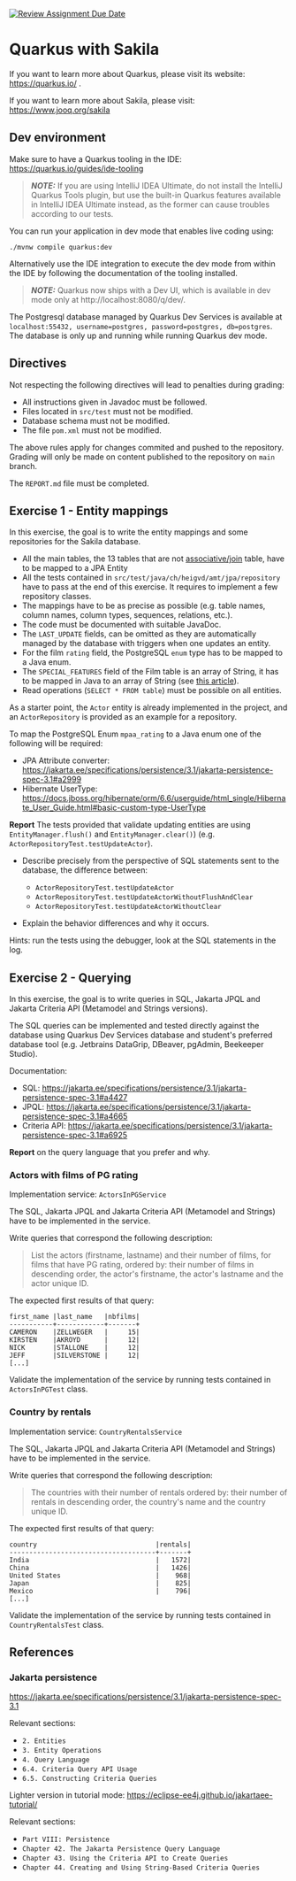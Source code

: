 [![Review Assignment Due Date](https://classroom.github.com/assets/deadline-readme-button-22041afd0340ce965d47ae6ef1cefeee28c7c493a6346c4f15d667ab976d596c.svg)](https://classroom.github.com/a/j1mG3FnO)
# Quarkus with Sakila

If you want to learn more about Quarkus, please visit its website: https://quarkus.io/ .

If you want to learn more about Sakila, please visit: https://www.jooq.org/sakila

## Dev environment

Make sure to have a Quarkus tooling in the IDE: https://quarkus.io/guides/ide-tooling

> **_NOTE:_**  If you are using IntelliJ IDEA Ultimate, do not install the IntelliJ Quarkus Tools plugin, but use the built-in Quarkus features available in IntelliJ IDEA Ultimate instead, as the former can cause troubles according to our tests.

You can run your application in dev mode that enables live coding using:

```shell script
./mvnw compile quarkus:dev
```

Alternatively use the IDE integration to execute the dev mode from within the IDE by following the documentation of the tooling installed.

> **_NOTE:_**  Quarkus now ships with a Dev UI, which is available in dev mode only at http://localhost:8080/q/dev/.

The Postgresql database managed by Quarkus Dev Services is available at `localhost:55432, username=postgres, password=postgres, db=postgres`.
The database is only up and running while running Quarkus dev mode.



## Directives
Not respecting the following directives will lead to penalties during grading:
- All instructions given in Javadoc must be followed.
- Files located in `src/test` must not be modified.
- Database schema must not be modified.
- The file `pom.xml` must not be modified.

The above rules apply for changes commited and pushed to the repository. Grading will only be made on content  published to the repository on `main` branch.

The `REPORT.md` file must be completed.

## Exercise 1 - Entity mappings

In this exercise, the goal is to write the entity mappings and some repositories for the Sakila database.

- All the main tables, the 13 tables that are not [associative/join](https://en.wikipedia.org/wiki/Associative_entity) table, have to be mapped to a JPA Entity
- All the tests contained in `src/test/java/ch/heigvd/amt/jpa/repository` have to pass at the end of this exercise. It requires to implement a few repository classes.
- The mappings have to be as precise as possible (e.g. table names, column names, column types, sequences, relations, etc.).
- The code must be documented with suitable JavaDoc.
- The `LAST_UPDATE` fields, can be omitted as they are automatically managed by the database with triggers when one updates an entity.
- For the film `rating` field, the PostgreSQL `enum` type has to be mapped to a Java enum.
- The `SPECIAL_FEATURES` field of the Film table is an array of String, it has to be mapped in Java to an array of String (see [this article](https://www.baeldung.com/java-hibernate-map-postgresql-array)).
- Read operations (`SELECT * FROM table`) must be possible on all entities.


As a starter point, the `Actor` entity is already implemented in the project, and an `ActorRepository` is provided as an example for a repository.

To map the PostgreSQL Enum `mpaa_rating` to a Java enum one of the following will be required:
- JPA Attribute converter: https://jakarta.ee/specifications/persistence/3.1/jakarta-persistence-spec-3.1#a2999
- Hibernate UserType: https://docs.jboss.org/hibernate/orm/6.6/userguide/html_single/Hibernate_User_Guide.html#basic-custom-type-UserType

**Report** The tests provided that validate updating entities are using `EntityManager.flush()` and `EntityManager.clear()`) (e.g. `ActorRepositoryTest.testUpdateActor`).

* Describe precisely from the perspective of SQL statements sent to the database, the difference between:
    * `ActorRepositoryTest.testUpdateActor`
    * `ActorRepositoryTest.testUpdateActorWithoutFlushAndClear`
    * `ActorRepositoryTest.testUpdateActorWithoutClear`

* Explain the behavior differences and why it occurs.

Hints: run the tests using the debugger, look at the SQL statements in the log.

## Exercise 2 - Querying

In this exercise, the goal is to write queries in SQL, Jakarta JPQL and Jakarta Criteria API (Metamodel and Strings versions).

The SQL queries can be implemented and tested directly against the database using Quarkus Dev Services database and student's preferred database tool (e.g. Jetbrains DataGrip, DBeaver, pgAdmin, Beekeeper Studio).

Documentation:
* SQL: https://jakarta.ee/specifications/persistence/3.1/jakarta-persistence-spec-3.1#a4427
* JPQL: https://jakarta.ee/specifications/persistence/3.1/jakarta-persistence-spec-3.1#a4665
* Criteria API: https://jakarta.ee/specifications/persistence/3.1/jakarta-persistence-spec-3.1#a6925

**Report** on the query language that you prefer and why.

### Actors with films of PG rating

Implementation service: `ActorsInPGService`

The SQL, Jakarta JPQL and Jakarta Criteria API (Metamodel and Strings) have to be implemented in the service.

Write queries that correspond the following description:

> List the actors (firstname, lastname) and their number of films, for films that have PG rating, ordered by: their number of films in descending order, the actor's firstname, the actor's lastname and the actor unique ID.

The expected first results of that query:
```
first_name |last_name   |nbfilms|
-----------+------------+-------+
CAMERON    |ZELLWEGER   |     15|
KIRSTEN    |AKROYD      |     12|
NICK       |STALLONE    |     12|
JEFF       |SILVERSTONE |     12|
[...]
```

Validate the implementation of the service by running tests contained in `ActorsInPGTest` class.

### Country by rentals

Implementation service: `CountryRentalsService`

The SQL, Jakarta JPQL and Jakarta Criteria API (Metamodel and Strings) have to be implemented in the service.

Write queries that correspond the following description:
> The countries with their number of rentals ordered by: their number of rentals in descending order, the country's name and the country unique ID.

The expected first results of that query:
```
country                              |rentals|
-------------------------------------+-------+
India                                |   1572|
China                                |   1426|
United States                        |    968|
Japan                                |    825|
Mexico                               |    796|
[...]
```

Validate the implementation of the service by running tests contained in `CountryRentalsTest` class.

## References

### Jakarta persistence
https://jakarta.ee/specifications/persistence/3.1/jakarta-persistence-spec-3.1

Relevant sections:
- `2. Entities`
- `3. Entity Operations`
- `4. Query Language`
- `6.4. Criteria Query API Usage`
- `6.5. Constructing Criteria Queries`

Lighter version in tutorial mode: https://eclipse-ee4j.github.io/jakartaee-tutorial/

Relevant sections:
- `Part VIII: Persistence`
- `Chapter 42. The Jakarta Persistence Query Language`
- `Chapter 43. Using the Criteria API to Create Queries`
- `Chapter 44. Creating and Using String-Based Criteria Queries`

